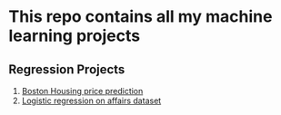 # This repo contains all my machine learning projects

## Regression Projects

1. [Boston Housing price prediction](https://github.com/tejasmohanayyar/machine-learning-projects/blob/master/linear%20regression%20boston%20data.ipynb)
2. [Logistic regression on affairs dataset](https://github.com/tejasmohanayyar/machine-learning-projects/tree/master/LogisticRegressionAssignment)
